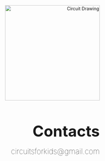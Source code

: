 <div style="text-align: right;">
  <img src="https://media.discordapp.net/attachments/1272764509114728534/1272771527904989265/Drawing-16.sketchpad.png?ex=66bc305b&is=66badedb&hm=30601810faa326ce06d5e2c44f6f2cbcfe506deb5314b637dd4d533f2c3693db&=&format=webp&quality=lossless" alt="Circuit Drawing" style="display: inline-block; width: 300px; margin-right: 0;" />
</div>

<div style="text-align: right; margin-top: 40px;">
  <h1 style="font-size: 48px; font-weight: bold; margin-bottom: 20px;">Contacts</h1>
  <p style="font-size: 24px; font-weight: lighter; margin: 0;">circuitsforkids@gmail.com</p>
</div>
